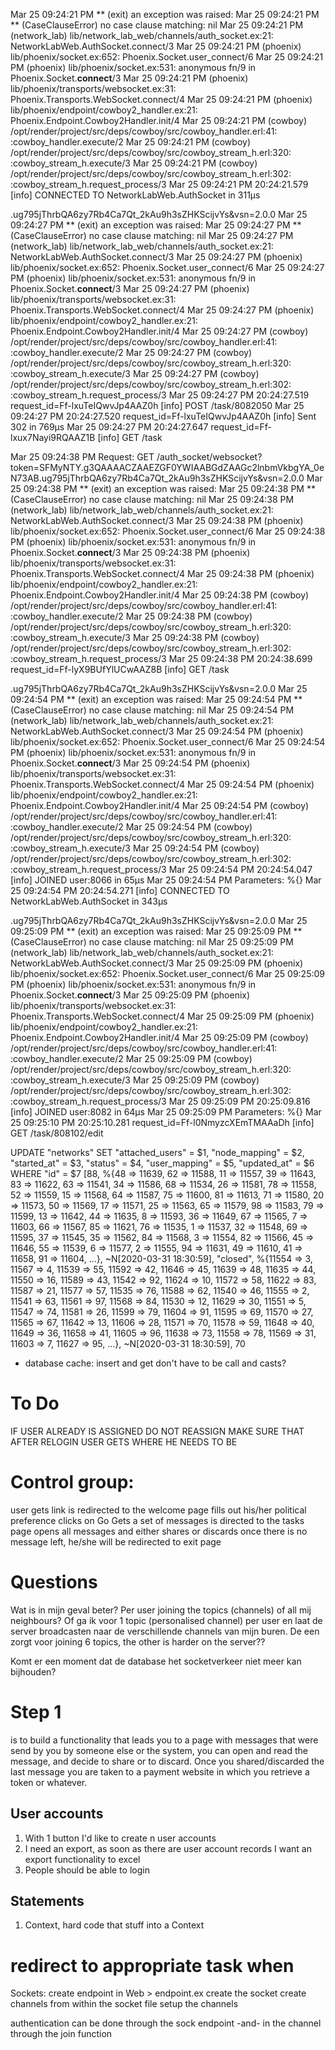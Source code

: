 
Mar 25 09:24:21 PM  ** (exit) an exception was raised:
Mar 25 09:24:21 PM      ** (CaseClauseError) no case clause matching: nil
Mar 25 09:24:21 PM          (network_lab) lib/network_lab_web/channels/auth_socket.ex:21: NetworkLabWeb.AuthSocket.connect/3
Mar 25 09:24:21 PM          (phoenix) lib/phoenix/socket.ex:652: Phoenix.Socket.user_connect/6
Mar 25 09:24:21 PM          (phoenix) lib/phoenix/socket.ex:531: anonymous fn/9 in Phoenix.Socket.__connect__/3
Mar 25 09:24:21 PM          (phoenix) lib/phoenix/transports/websocket.ex:31: Phoenix.Transports.WebSocket.connect/4
Mar 25 09:24:21 PM          (phoenix) lib/phoenix/endpoint/cowboy2_handler.ex:21: Phoenix.Endpoint.Cowboy2Handler.init/4
Mar 25 09:24:21 PM          (cowboy) /opt/render/project/src/deps/cowboy/src/cowboy_handler.erl:41: :cowboy_handler.execute/2
Mar 25 09:24:21 PM          (cowboy) /opt/render/project/src/deps/cowboy/src/cowboy_stream_h.erl:320: :cowboy_stream_h.execute/3
Mar 25 09:24:21 PM          (cowboy) /opt/render/project/src/deps/cowboy/src/cowboy_stream_h.erl:302: :cowboy_stream_h.request_process/3
Mar 25 09:24:21 PM  20:24:21.579 [info] CONNECTED TO NetworkLabWeb.AuthSocket in 311µs




.ug795jThrbQA6zy7Rb4Ca7Qt_2kAu9h3sZHKScijvYs&vsn=2.0.0
Mar 25 09:24:27 PM  ** (exit) an exception was raised:
Mar 25 09:24:27 PM      ** (CaseClauseError) no case clause matching: nil
Mar 25 09:24:27 PM          (network_lab) lib/network_lab_web/channels/auth_socket.ex:21: NetworkLabWeb.AuthSocket.connect/3
Mar 25 09:24:27 PM          (phoenix) lib/phoenix/socket.ex:652: Phoenix.Socket.user_connect/6
Mar 25 09:24:27 PM          (phoenix) lib/phoenix/socket.ex:531: anonymous fn/9 in Phoenix.Socket.__connect__/3
Mar 25 09:24:27 PM          (phoenix) lib/phoenix/transports/websocket.ex:31: Phoenix.Transports.WebSocket.connect/4
Mar 25 09:24:27 PM          (phoenix) lib/phoenix/endpoint/cowboy2_handler.ex:21: Phoenix.Endpoint.Cowboy2Handler.init/4
Mar 25 09:24:27 PM          (cowboy) /opt/render/project/src/deps/cowboy/src/cowboy_handler.erl:41: :cowboy_handler.execute/2
Mar 25 09:24:27 PM          (cowboy) /opt/render/project/src/deps/cowboy/src/cowboy_stream_h.erl:320: :cowboy_stream_h.execute/3
Mar 25 09:24:27 PM          (cowboy) /opt/render/project/src/deps/cowboy/src/cowboy_stream_h.erl:302: :cowboy_stream_h.request_process/3
Mar 25 09:24:27 PM  20:24:27.519 request_id=Ff-lxuTeIQwvJp4AAZ0h [info] POST /task/8082050
Mar 25 09:24:27 PM  20:24:27.520 request_id=Ff-lxuTeIQwvJp4AAZ0h [info] Sent 302 in 769µs
Mar 25 09:24:27 PM  20:24:27.647 request_id=Ff-lxux7Nayi9RQAAZ1B [info] GET /task




Mar 25 09:24:38 PM  Request: GET /auth_socket/websocket?token=SFMyNTY.g3QAAAACZAAEZGF0YWIAABGdZAAGc2lnbmVkbgYA_0eN73AB.ug795jThrbQA6zy7Rb4Ca7Qt_2kAu9h3sZHKScijvYs&vsn=2.0.0
Mar 25 09:24:38 PM  ** (exit) an exception was raised:
Mar 25 09:24:38 PM      ** (CaseClauseError) no case clause matching: nil
Mar 25 09:24:38 PM          (network_lab) lib/network_lab_web/channels/auth_socket.ex:21: NetworkLabWeb.AuthSocket.connect/3
Mar 25 09:24:38 PM          (phoenix) lib/phoenix/socket.ex:652: Phoenix.Socket.user_connect/6
Mar 25 09:24:38 PM          (phoenix) lib/phoenix/socket.ex:531: anonymous fn/9 in Phoenix.Socket.__connect__/3
Mar 25 09:24:38 PM          (phoenix) lib/phoenix/transports/websocket.ex:31: Phoenix.Transports.WebSocket.connect/4
Mar 25 09:24:38 PM          (phoenix) lib/phoenix/endpoint/cowboy2_handler.ex:21: Phoenix.Endpoint.Cowboy2Handler.init/4
Mar 25 09:24:38 PM          (cowboy) /opt/render/project/src/deps/cowboy/src/cowboy_handler.erl:41: :cowboy_handler.execute/2
Mar 25 09:24:38 PM          (cowboy) /opt/render/project/src/deps/cowboy/src/cowboy_stream_h.erl:320: :cowboy_stream_h.execute/3
Mar 25 09:24:38 PM          (cowboy) /opt/render/project/src/deps/cowboy/src/cowboy_stream_h.erl:302: :cowboy_stream_h.request_process/3
Mar 25 09:24:38 PM  20:24:38.699 request_id=Ff-lyX9BUfYlUCwAAZ8B [info] GET /task



.ug795jThrbQA6zy7Rb4Ca7Qt_2kAu9h3sZHKScijvYs&vsn=2.0.0
Mar 25 09:24:54 PM  ** (exit) an exception was raised:
Mar 25 09:24:54 PM      ** (CaseClauseError) no case clause matching: nil
Mar 25 09:24:54 PM          (network_lab) lib/network_lab_web/channels/auth_socket.ex:21: NetworkLabWeb.AuthSocket.connect/3
Mar 25 09:24:54 PM          (phoenix) lib/phoenix/socket.ex:652: Phoenix.Socket.user_connect/6
Mar 25 09:24:54 PM          (phoenix) lib/phoenix/socket.ex:531: anonymous fn/9 in Phoenix.Socket.__connect__/3
Mar 25 09:24:54 PM          (phoenix) lib/phoenix/transports/websocket.ex:31: Phoenix.Transports.WebSocket.connect/4
Mar 25 09:24:54 PM          (phoenix) lib/phoenix/endpoint/cowboy2_handler.ex:21: Phoenix.Endpoint.Cowboy2Handler.init/4
Mar 25 09:24:54 PM          (cowboy) /opt/render/project/src/deps/cowboy/src/cowboy_handler.erl:41: :cowboy_handler.execute/2
Mar 25 09:24:54 PM          (cowboy) /opt/render/project/src/deps/cowboy/src/cowboy_stream_h.erl:320: :cowboy_stream_h.execute/3
Mar 25 09:24:54 PM          (cowboy) /opt/render/project/src/deps/cowboy/src/cowboy_stream_h.erl:302: :cowboy_stream_h.request_process/3
Mar 25 09:24:54 PM  20:24:54.047 [info] JOINED user:8066 in 65µs
Mar 25 09:24:54 PM    Parameters: %{}
Mar 25 09:24:54 PM  20:24:54.271 [info] CONNECTED TO NetworkLabWeb.AuthSocket in 343µs



.ug795jThrbQA6zy7Rb4Ca7Qt_2kAu9h3sZHKScijvYs&vsn=2.0.0
Mar 25 09:25:09 PM  ** (exit) an exception was raised:
Mar 25 09:25:09 PM      ** (CaseClauseError) no case clause matching: nil
Mar 25 09:25:09 PM          (network_lab) lib/network_lab_web/channels/auth_socket.ex:21: NetworkLabWeb.AuthSocket.connect/3
Mar 25 09:25:09 PM          (phoenix) lib/phoenix/socket.ex:652: Phoenix.Socket.user_connect/6
Mar 25 09:25:09 PM          (phoenix) lib/phoenix/socket.ex:531: anonymous fn/9 in Phoenix.Socket.__connect__/3
Mar 25 09:25:09 PM          (phoenix) lib/phoenix/transports/websocket.ex:31: Phoenix.Transports.WebSocket.connect/4
Mar 25 09:25:09 PM          (phoenix) lib/phoenix/endpoint/cowboy2_handler.ex:21: Phoenix.Endpoint.Cowboy2Handler.init/4
Mar 25 09:25:09 PM          (cowboy) /opt/render/project/src/deps/cowboy/src/cowboy_handler.erl:41: :cowboy_handler.execute/2
Mar 25 09:25:09 PM          (cowboy) /opt/render/project/src/deps/cowboy/src/cowboy_stream_h.erl:320: :cowboy_stream_h.execute/3
Mar 25 09:25:09 PM          (cowboy) /opt/render/project/src/deps/cowboy/src/cowboy_stream_h.erl:302: :cowboy_stream_h.request_process/3
Mar 25 09:25:09 PM  20:25:09.816 [info] JOINED user:8082 in 64µs
Mar 25 09:25:09 PM    Parameters: %{}
Mar 25 09:25:10 PM  20:25:10.281 request_id=Ff-l0NmyzcXEmTMAAaDh [info] GET /task/808102/edit



UPDATE "networks" SET "attached_users" = $1, "node_mapping" = $2, "started_at" = $3, "status" = $4, "user_mapping" = $5, "updated_at" = $6 WHERE "id" = $7 [88, %{48 => 11639, 62 => 11588, 11 => 11557, 39 => 11643, 83 => 11622, 63 => 11541, 34 => 11586, 68 => 11534, 26 => 11581, 78 => 11558, 52 => 11559, 15 => 11568, 64 => 11587, 75 => 11600, 81 => 11613, 71 => 11580, 20 => 11573, 50 => 11569, 17 => 11571, 25 => 11563, 65 => 11579, 98 => 11583, 79 => 11599, 13 => 11642, 44 => 11635, 8 => 11593, 36 => 11649, 67 => 11565, 7 => 11603, 66 => 11567, 85 => 11621, 76 => 11535, 1 => 11537, 32 => 11548, 69 => 11595, 37 => 11545, 35 => 11562, 84 => 11568, 3 => 11554, 82 => 11566, 45 => 11646, 55 => 11539, 6 => 11577, 2 => 11555, 94 => 11631, 49 => 11610, 41 => 11658, 91 => 11604, ...}, ~N[2020-03-31 18:30:59], "closed", %{11554 => 3, 11567 => 4, 11539 => 55, 11592 => 42, 11646 => 45, 11639 => 48, 11635 => 44, 11550 => 16, 11589 => 43, 11542 => 92, 11624 => 10, 11572 => 58, 11622 => 83, 11587 => 21, 11577 => 57, 11535 => 76, 11588 => 62, 11540 => 46, 11555 => 2, 11541 => 63, 11561 => 97, 11568 => 84, 11530 => 12, 11629 => 30, 11551 => 5, 11547 => 74, 11581 => 26, 11599 => 79, 11604 => 91, 11595 => 69, 11570 => 27, 11565 => 67, 11642 => 13, 11606 => 28, 11571 => 70, 11578 => 59, 11648 => 40, 11649 => 36, 11658 => 41, 11605 => 96, 11638 => 73, 11558 => 78, 11569 => 31, 11603 => 7, 11627 => 95, ...}, ~N[2020-03-31 18:30:59], 70






* database cache: insert and get don't have to be call and casts?
# To Do

IF USER ALREADY IS ASSIGNED DO NOT REASSIGN
MAKE SURE THAT AFTER RELOGIN USER GETS WHERE HE NEEDS TO BE

Control group:
==============
user gets link
is redirected to the welcome page
fills out his/her political preference
clicks on Go
Gets a set of messages
is directed to the tasks page
opens all messages and either shares or discards
once there is no message left, he/she will be redirected to exit page


Questions
=========
Wat is in mijn geval beter? Per user joining the topics (channels) of all mij neighbours? Of ga ik voor 1 topic (personalised channel) per user en laat de server broadcasten naar de verschillende channels van mijn buren.
De een zorgt voor joining 6 topics, the other is harder on the server??

Komt er een moment dat de database het socketverkeer niet meer kan bijhouden?






# Step 1 
is to build a functionality that leads you to a page with messages that were send by you by someone else
or the system, you can open and read the message, and decide to share or to discard.
Once you shared/discarded the last message you are taken to a payment website in which you retrieve a token
or whatever.



## User accounts
1. With 1 button I'd like to create n user accounts
2. I need an export, as soon as there are user account records I want an
export functionality to excel
3. People should be able to login

## Statements
1. Context, hard code that stuff into a Context

# redirect to appropriate task when 

Sockets:
create endpoint in Web > endpoint.ex
create the socket 
create channels from within the socket file
setup the channels

authentication can be done through the sock endpoint -and- in the channel through the join function

